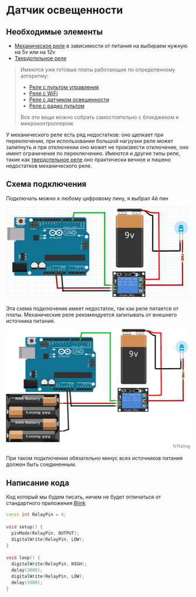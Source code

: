 # Датчик освещенности

## Необходимые элементы

* [Механическое реле](https://www.aliexpress.com/item/32649659086.html) в зависимости от питания на выбираем нужную на 5v или на 12v
* [Твердотельное реле](https://www.aliexpress.com/item/32727486514.html)

> Имеются уже готовые платы работающие по определенному алгоритму:
>
> * [Реле с пультом управления](https://www.aliexpress.com/item/32815655353.html)
> * [Реле с WiFi](https://www.aliexpress.com/item/32821721218.html)
> * [Реле с датчиком освещенности](https://www.aliexpress.com/item/33042509591.html)
> * [Реле с радио пультом](https://www.aliexpress.com/item/4000152566528.html)
>
> Все эти вещи можно собрать самостоятельно с блэкджеком и микроконтроллером.

У механического реле есть ряд недостатков: оно щелкает при переключении, при использовании большой нагрузки реле может залипнуть и при отключении оно может не произвести отключение, оно имеет ограничение по переключению. Имеются и другие типы реле, такие как [твердотельное реле](https://www.aliexpress.com/item/32706812752.html) оно практически вечное и лишено недостатков механического реле.

## Схема подключения

Подключать можно к любому цифровому пину, я выбрал 4й пин

![relay](../img/02/relay.png)

Эта схема подключения имеет недостаток, так как реле питается от платы. Механические реле рекомендуется запитывать от внешнего источника питания.

![relay](../img/02/relay-with-external-power.png)

При таком подключении обязательно минус всех источников питания должен быть соединенным.

## Написание кода

Код который мы будем писать, ничем не будет отличаться от стандартного приложения [Blink](https://www.arduino.cc/en/Tutorial/Blink)

```cpp
const int RelayPin = 4;

void setup() {
  pinMode(RelayPin, OUTPUT);
  digitalWrite(RelayPin, LOW);
}

void loop() {
  digitalWrite(RelayPin, HIGH);
  delay(3000);
  digitalWrite(RelayPin, LOW);
  delay(3000);
}
```
